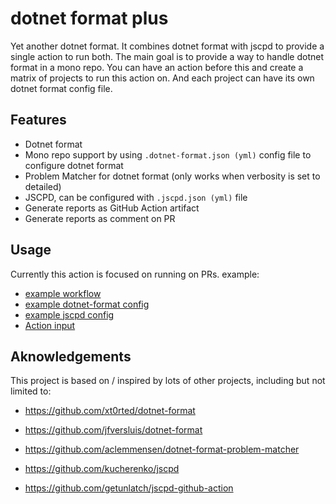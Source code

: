 # dotnet format plus

Yet another dotnet format. It combines dotnet format with jscpd to provide a single action to run both. The main goal is to provide a way to handle dotnet format in a mono repo. You can have an action before this and create a matrix of projects to run this action on. And each project can have its own dotnet format config file.

## Features

-   Dotnet format
-   Mono repo support by using `.dotnet-format.json (yml)` config file to configure dotnet format
-   Problem Matcher for dotnet format (only works when verbosity is set to detailed)
-   JSCPD, can be configured with `.jscpd.json (yml)` file
-   Generate reports as GitHub Action artifact
-   Generate reports as comment on PR

## Usage

Currently this action is focused on running on PRs.
example:

- [example workflow](.github/workflows/test-dotnet-format.yml)
- [example dotnet-format config](./__tests__/dotnet/ConfigConsoleApp/.dotnet-format.json)
- [example jscpd config](./__tests__/dotnet/ConfigConsoleApp/.jscpd.json)
- [Action input](./action.yml)

## Aknowledgements

This project is based on / inspired by lots of other projects, including but not limited to:

-   https://github.com/xt0rted/dotnet-format

-   https://github.com/jfversluis/dotnet-format

-   https://github.com/aclemmensen/dotnet-format-problem-matcher

-   https://github.com/kucherenko/jscpd

-   https://github.com/getunlatch/jscpd-github-action
